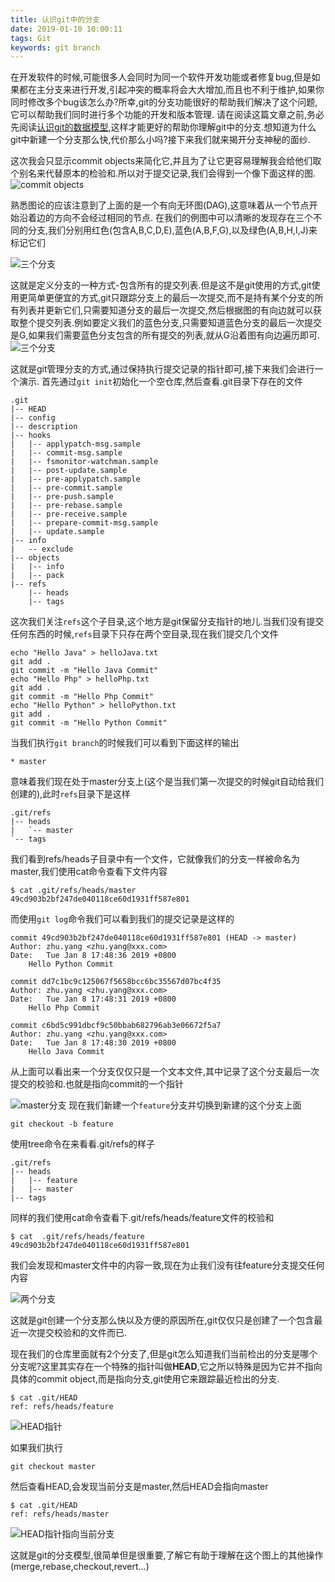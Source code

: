 ```yaml
---
title: 认识git中的分支
date: 2019-01-10 10:00:11
tags: Git
keywords: git branch
---
```


在开发软件的时候,可能很多人会同时为同一个软件开发功能或者修复bug,但是如果都在主分支来进行开发,引起冲突的概率将会大大增加,而且也不利于维护,如果你同时修改多个bug该怎么办?所幸,git的分支功能很好的帮助我们解决了这个问题,它可以帮助我们同时进行多个功能的开发和版本管理.
请在阅读这篇文章之前,务必先阅读[认识git的数据模型](http://generalthink.github.io/2019/01/09/understanding-git-data-model/),这样才能更好的帮助你理解git中的分支.想知道为什么git中新建一个分支那么快,代价那么小吗?接下来我们就来揭开分支神秘的面纱.
<!--more-->

这次我会只显示commit objects来简化它,并且为了让它更容易理解我会给他们取个别名来代替原本的检验和.所以对于提交记录,我们会得到一个像下面这样的图.
![commit objects](/images/understanding-git/branch-graph.png)

熟悉图论的应该注意到了上面的是一个有向无环图(DAG),这意味着从一个节点开始沿着边的方向不会经过相同的节点.
在我们的例图中可以清晰的发现存在三个不同的分支,我们分别用红色(包含A,B,C,D,E),蓝色(A,B,F,G),以及绿色(A,B,H,I,J)来标记它们

![三个分支](/images/understanding-git/branch-three-branchs.png)

这就是定义分支的一种方式-包含所有的提交列表.但是这不是git使用的方式,git使用更简单更便宜的方式,git只跟踪分支上的最后一次提交,而不是持有某个分支的所有列表并更新它们,只需要知道分支的最后一次提交,然后根据图的有向边就可以获取整个提交列表.例如要定义我们的蓝色分支,只需要知道蓝色分支的最后一次提交是G,如果我们需要蓝色分支包含的所有提交的列表,就从G沿着图有向边遍历即可.
![三个分支](/images/understanding-git/branch-git-branch-list.png)

这就是git管理分支的方式,通过保持执行提交记录的指针即可,接下来我们会进行一个演示.
首先通过`git init`初始化一个空仓库,然后查看.git目录下存在的文件
```
.git
|-- HEAD
|-- config
|-- description
|-- hooks
|   |-- applypatch-msg.sample
|   |-- commit-msg.sample
|   |-- fsmonitor-watchman.sample
|   |-- post-update.sample
|   |-- pre-applypatch.sample
|   |-- pre-commit.sample
|   |-- pre-push.sample
|   |-- pre-rebase.sample
|   |-- pre-receive.sample
|   |-- prepare-commit-msg.sample
|   |-- update.sample
|-- info
|   -- exclude
|-- objects
|   |-- info
|   |-- pack
|-- refs
    |-- heads
    |-- tags
```

这次我们关注`refs`这个子目录,这个地方是git保留分支指针的地儿.当我们没有提交任何东西的时候,`refs`目录下只存在两个空目录,现在我们提交几个文件
```
echo "Hello Java" > helloJava.txt
git add .
git commit -m "Hello Java Commit"
echo "Hello Php" > helloPhp.txt
git add .
git commit -m "Hello Php Commit"
echo "Hello Python" > helloPython.txt
git add .
git commit -m "Hello Python Commit"
```
当我们执行`git branch`的时候我们可以看到下面这样的输出
```
* master
```
意味着我们现在处于master分支上(这个是当我们第一次提交的时候git自动给我们创建的),此时`refs`目录下是这样
```
.git/refs
|-- heads
|   `-- master
`-- tags
```
我们看到refs/heads子目录中有一个文件，它就像我们的分支一样被命名为master,我们使用cat命令查看下文件内容
```
$ cat .git/refs/heads/master
49cd903b2bf247de040118ce60d1931ff587e801
```

而使用`git log`命令我们可以看到我们的提交记录是这样的

```
commit 49cd903b2bf247de040118ce60d1931ff587e801 (HEAD -> master)
Author: zhu.yang <zhu.yang@xxx.com>
Date:   Tue Jan 8 17:48:36 2019 +0800
    Hello Python Commit

commit dd7c1bc9c125067f5658bcc6bc35567d07bc4f35
Author: zhu.yang <zhu.yang@xxx.com>
Date:   Tue Jan 8 17:48:31 2019 +0800
    Hello Php Commit

commit c6bd5c991dbcf9c50bbab682796ab3e06672f5a7
Author: zhu.yang <zhu.yang@xxx.com>
Date:   Tue Jan 8 17:48:30 2019 +0800
    Hello Java Commit

```
从上面可以看出来一个分支仅仅只是一个文本文件,其中记录了这个分支最后一次提交的校验和.也就是指向commit的一个指针

![master分支](/images/understanding-git/branch-master.png)
现在我们新建一个`feature`分支并切换到新建的这个分支上面
```
git checkout -b feature
```
使用tree命令在来看看.git/refs的样子
```
.git/refs
|-- heads
|   |-- feature
|   |-- master
|-- tags
```

同样的我们使用cat命令查看下.git/refs/heads/feature文件的校验和
```
$ cat  .git/refs/heads/feature
49cd903b2bf247de040118ce60d1931ff587e801
```
我们会发现和master文件中的内容一致,现在为止我们没有往feature分支提交任何内容

![两个分支](/images/understanding-git/branch-branch-feature.png)

这就是git创建一个分支那么快以及方便的原因所在,git仅仅只是创建了一个包含最近一次提交校验和的文件而已.

现在我们的仓库里面就有2个分支了,但是git怎么知道我们当前检出的分支是哪个分支呢?这里其实存在一个特殊的指针叫做**HEAD**,它之所以特殊是因为它并不指向具体的commit object,而是指向分支,git使用它来跟踪最近检出的分支.
```
$ cat .git/HEAD
ref: refs/heads/feature
```

![HEAD指针](/images/understanding-git/branch-HEAD.png)

如果我们执行
```
git checkout master
```
然后查看HEAD,会发现当前分支是master,然后HEAD会指向master
```
$ cat .git/HEAD
ref: refs/heads/master
```


![HEAD指针指向当前分支](/images/understanding-git/branch-HEAD-to-master.png)

这就是git的分支模型,很简单但是很重要,了解它有助于理解在这个图上的其他操作(merge,rebase,checkout,revert...)